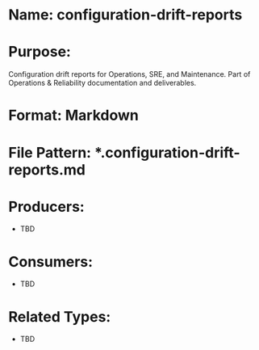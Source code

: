 # Name: configuration-drift-reports

# Purpose:
Configuration drift reports for Operations, SRE, and Maintenance. Part of Operations & Reliability documentation and deliverables.

# Format: Markdown

# File Pattern: *.configuration-drift-reports.md

# Producers:
- TBD

# Consumers:
- TBD

# Related Types:
- TBD
